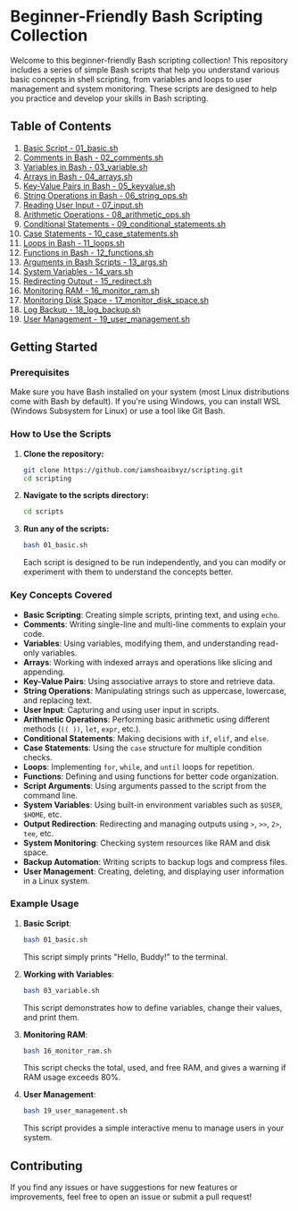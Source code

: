 # Beginner-Friendly Bash Scripting Collection

Welcome to this beginner-friendly Bash scripting collection! This repository includes a series of simple Bash scripts that help you understand various basic concepts in shell scripting, from variables and loops to user management and system monitoring. These scripts are designed to help you practice and develop your skills in Bash scripting.

## Table of Contents
1. [Basic Script - 01_basic.sh](./scripts/01_basic.sh)
2. [Comments in Bash - 02_comments.sh](./scripts/02_comments.sh)
3. [Variables in Bash - 03_variable.sh](./scripts/03_variable.sh)
4. [Arrays in Bash - 04_arrays.sh](./scripts/04_arrays.sh)
5. [Key-Value Pairs in Bash - 05_keyvalue.sh](./scripts/05_keyvalue.sh)
6. [String Operations in Bash - 06_string_ops.sh](./scripts/06_string_ops.sh)
7. [Reading User Input - 07_input.sh](./scripts/07_input.sh)
8. [Arithmetic Operations - 08_arithmetic_ops.sh](./scripts/08_arithmetic_ops.sh)
9. [Conditional Statements - 09_conditional_statements.sh](./scripts/09_conditional_statements.sh)
10. [Case Statements - 10_case_statements.sh](./scripts/10_case_statements.sh)
11. [Loops in Bash - 11_loops.sh](./scripts/11_loops.sh)
12. [Functions in Bash - 12_functions.sh](./scripts/12_functions.sh)
13. [Arguments in Bash Scripts - 13_args.sh](./scripts/13_args.sh)
14. [System Variables - 14_vars.sh](./scripts/14_vars.sh)
15. [Redirecting Output - 15_redirect.sh](./scripts/15_redirect.sh)
16. [Monitoring RAM - 16_monitor_ram.sh](./scripts/16_monitor_ram.sh)
17. [Monitoring Disk Space - 17_monitor_disk_space.sh](./scripts/17_monitor_disk_space.sh)
18. [Log Backup - 18_log_backup.sh](./scripts/18_log_backup.sh)
19. [User Management - 19_user_management.sh](./scripts/19_user_management.sh)

## Getting Started

### Prerequisites

Make sure you have Bash installed on your system (most Linux distributions come with Bash by default). If you're using Windows, you can install WSL (Windows Subsystem for Linux) or use a tool like Git Bash.

### How to Use the Scripts

1. **Clone the repository:**
    ```bash
    git clone https://github.com/iamshoaibxyz/scripting.git
    cd scripting
    ```

2. **Navigate to the scripts directory:**
    ```bash
    cd scripts
    ```

3. **Run any of the scripts:**
    ```bash
    bash 01_basic.sh
    ```

   Each script is designed to be run independently, and you can modify or experiment with them to understand the concepts better.

### Key Concepts Covered

- **Basic Scripting**: Creating simple scripts, printing text, and using `echo`.
- **Comments**: Writing single-line and multi-line comments to explain your code.
- **Variables**: Using variables, modifying them, and understanding read-only variables.
- **Arrays**: Working with indexed arrays and operations like slicing and appending.
- **Key-Value Pairs**: Using associative arrays to store and retrieve data.
- **String Operations**: Manipulating strings such as uppercase, lowercase, and replacing text.
- **User Input**: Capturing and using user input in scripts.
- **Arithmetic Operations**: Performing basic arithmetic using different methods (`(( ))`, `let`, `expr`, etc.).
- **Conditional Statements**: Making decisions with `if`, `elif`, and `else`.
- **Case Statements**: Using the `case` structure for multiple condition checks.
- **Loops**: Implementing `for`, `while`, and `until` loops for repetition.
- **Functions**: Defining and using functions for better code organization.
- **Script Arguments**: Using arguments passed to the script from the command line.
- **System Variables**: Using built-in environment variables such as `$USER`, `$HOME`, etc.
- **Output Redirection**: Redirecting and managing outputs using `>`, `>>`, `2>`, `tee`, etc.
- **System Monitoring**: Checking system resources like RAM and disk space.
- **Backup Automation**: Writing scripts to backup logs and compress files.
- **User Management**: Creating, deleting, and displaying user information in a Linux system.

### Example Usage

1. **Basic Script**:
    ```bash
    bash 01_basic.sh
    ```
    This script simply prints "Hello, Buddy!" to the terminal.

2. **Working with Variables**:
    ```bash
    bash 03_variable.sh
    ```
    This script demonstrates how to define variables, change their values, and print them.

3. **Monitoring RAM**:
    ```bash
    bash 16_monitor_ram.sh
    ```
    This script checks the total, used, and free RAM, and gives a warning if RAM usage exceeds 80%.

4. **User Management**:
    ```bash
    bash 19_user_management.sh
    ```
    This script provides a simple interactive menu to manage users in your system.

## Contributing

If you find any issues or have suggestions for new features or improvements, feel free to open an issue or submit a pull request!

